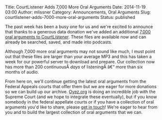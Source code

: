 Title: CourtListener Adds 7,000 More Oral Arguments
Date: 2014-11-19 03:00
Author: mlissner
Category: Announcements, Oral Arguments
Slug: courtlistener-adds-7000-more-oral-arguments
Status: published

The past week has been a busy one for us and we're excited to announce
that thanks to a generous data donation we've added an additional [7,000
oral arguments to
CourtListener](https://www.courtlistener.com/?order_by=dateArgued+desc&type=oa).
These files are available now and can already be searched, saved, and
made into podcasts.

Although 7,000 more oral arguments may not sound like much, I must point
out that these files are larger than your average MP3 and this has taken
a week for our powerful server to download and prepare. Our collection
now has more than 200 continuousÂ *days* of listeningÂ â€“ more than six
months of audio.

From here on, we'll continue getting the latest oral arguments from the
Federal Appeals courts that offer them but we are eager for more
donations so we can build up our archive. [Oyez.org](http://oyez.org) is
doing an incredible job with the Supreme Court (and we hope to integrate
these eventually), but if you know somebody in the federal appellate
courts or if you have a collection of oral arguments you'd like to
share, please [get in touch](https://www.courtlistener.com/contact/)!
We're eager to hear from you and to build the largest collection of oral
arguments that we can.

